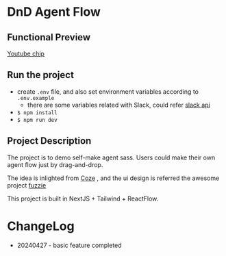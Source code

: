 # DnD Agent Flow

## Functional Preview

[Youtube chip](https://youtu.be/NLdP5DEgYPk)

## Run the project

-   create `.env` file, and also set environment variables according to `.env.example`
    -   there are some variables related with Slack, could refer [slack api](https://api.slack.com/)
-   `$ npm install`
-   `$ npm run dev`

## Project Description

The project is to demo self-make agent sass. Users could make their own agent flow just by drag-and-drop.

The idea is inlighted from [Coze](https://www.coze.com/home) , and the ui design is referred the awesome project [fuzzie](https://github.com/webprodigies/fuzzie-production)

This project is built in NextJS + Tailwind + ReactFlow.

# ChangeLog

-   20240427 - basic feature completed

